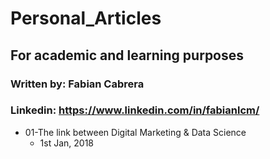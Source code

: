 # Personal_Articles

## For academic and learning purposes

### Written by: Fabian Cabrera
### Linkedin: https://www.linkedin.com/in/fabianlcm/

- 01-The link between Digital Marketing & Data Science
  - 1st Jan, 2018
